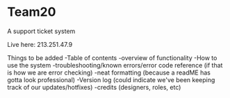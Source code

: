 # Team20
A support ticket system


Live here: 213.251.47.9

Things to be added
-Table of contents
-overview of functionality
-How to use the system
-troubleshooting/known errors/error code reference (if that is how we are error checking)
-neat formatting (because a readME has gotta look professional)
-Version log (could indicate we've been keeping track of our updates/hotfixes)
-credits (designers, roles, etc)
